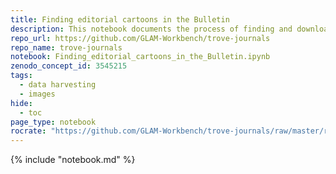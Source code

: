 ```yaml
---
title: Finding editorial cartoons in the Bulletin
description: This notebook documents the process of finding and downloading full-page editorial cartoons in The Bulletin.
repo_url: https://github.com/GLAM-Workbench/trove-journals
repo_name: trove-journals
notebook: Finding_editorial_cartoons_in_the_Bulletin.ipynb
zenodo_concept_id: 3545215
tags:
  - data harvesting
  - images
hide:
  - toc
page_type: notebook
rocrate: "https://github.com/GLAM-Workbench/trove-journals/raw/master/ro-crate-metadata.json"
---
```


{% include "notebook.md" %}

